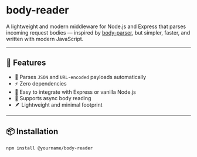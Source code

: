# body-reader

A lightweight and modern middleware for Node.js and Express that parses incoming request bodies — inspired by [body-parser](https://www.npmjs.com/package/body-parser), but simpler, faster, and written with modern JavaScript.

---

## 🚀 Features

- 🧠 Parses `JSON` and `URL-encoded` payloads automatically  
- ⚡ Zero dependencies  
- 🧩 Easy to integrate with Express or vanilla Node.js  
- 🧰 Supports async body reading  
- 🪶 Lightweight and minimal footprint

---

## 📦 Installation

```bash
npm install @yourname/body-reader
